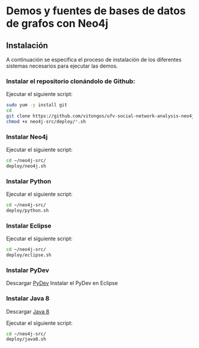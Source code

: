 Demos y fuentes de bases de datos de grafos con Neo4j
=====================================================

Instalación
-----------

A continuación se especifica el proceso de instalación de los diferentes sistemas necesarios para ejecutar las demos.

### Instalar el repositorio clonándolo de Github:
Ejecutar el siguiente script:
```bash
sudo yum -y install git
cd
git clone https://github.com/vitongos/ufv-social-network-analysis-neo4j neo4j-src
chmod +x neo4j-src/deploy/*.sh
```

### Instalar Neo4j
Ejecutar el siguiente script:
```bash
cd ~/neo4j-src/
deploy/neo4j.sh
```

### Instalar Python
Ejecutar el siguiente script:
```bash
cd ~/neo4j-src/
deploy/python.sh
```

### Instalar Eclipse
Ejecutar el siguiente script:
```bash
cd ~/neo4j-src/
deploy/eclipse.sh
```

### Instalar PyDev
Descargar [PyDev](https://dl.bintray.com/fabioz/pydev/4.5.5/)
Instalar el PyDev en Eclipse

### Instalar Java 8
Descargar [Java 8](http://www.oracle.com/technetwork/java/javase/downloads/jdk8-downloads-2133151.html)

Ejecutar el siguiente script:
```bash
cd ~/neo4j-src/
deploy/java8.sh
```
